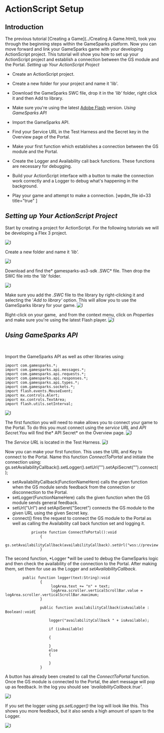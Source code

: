 
# ActionScript Setup

## Introduction

The previous tutorial [Creating a Game](../Creating A Game.html), took you through the beginning steps within the GameSparks platform. Now you can move forward and link your GameSparks game with your developing ActionScript project. This tutorial will show you how to set up your ActionScript project and establish a connection between the GS module and the Portal. *Setting up Your ActionScript Project*

  * Create an ActionScript project.
  * Create a new folder for your project and name it 'lib'.
  * Download the GameSparks SWC file, drop it in the _'lib'_ folder, right click it and then Add to library.
  * Make sure you're using the latest [Adobe Flash](https://get.adobe.com/flashplayer) version.
*Using GameSparks API*

  * Import the GameSparks API.
  * Find your Service URL in the Test Harness and the Secret key in the Overview page of the Portal.
  * Make your first function which establishes a connection between the GS module and the Portal.
  * Create the Logger and Availability call back functions. These functions are necessary for debugging.
  * Build your ActionScript interface with a button to make the connection work correctly and a Logger to debug what's happening in the background.
  * Play your game and attempt to make a connection.
[wpdm_file id=33 title="true" ]

## *Setting up Your ActionScript Project*

Start by creating a project for ActionScript. For the following tutorials we will be developing a Flex 3 project.

![l](img/AS/1.png)

Create a new folder and name it _'lib'_*.*

![l](img/AS/2.png)

Download and find the* gamesparks-as3-sdk .SWC* file. Then drop the SWC file into the _'lib'_ folder.

![l](img/AS/3.png)

Make sure you add the *.SWC* file to the library by right-clicking it and selecting the '*Add to library'* option. This will allow you to use the GameSparks library for your game.
![l](img/AS/4.png)

Right-click on your game,  and from the context menu, click on *Properties* and make sure you're using the latest Flash player.
![l](img/AS/5.gif)
 

## *Using GameSparks API*

 

Import the GameSparks API as well as other libraries using:

```
import com.gamesparks.*;  
import com.gamesparks.api.messages.*;  
import com.gamesparks.api.requests.*;  
import com.gamesparks.api.responses.*;  
import com.gamesparks.api.types.*;  
import com.gamesparks.sockets.*;  
import flash.events.MouseEvent;  
import mx.controls.Alert;  
import mx.controls.TextArea;    
import flash.utils.setInterval;  
```

![l](img/AS/6.png)

The first function you will need to make allows you to connect your game to the Portal. To do this you must connect using the *service URL* and *API Secret*.You will find the* API Secret* on the Overview page.
![l](img/AS/7.png)

The *Service URL* is located in the Test Harness.
![l](img/AS/8.png)

Now you can make your first function. This uses the URL and Key to connect to the Portal. Name this function *ConnectToPortal* and initiate the connection using: gs.setAvailabilityCallback().setLogger().setUrl("").setApiSecret("").connect();

  * setAvailabilityCallback(FunctionNameHere) calls the given function when the GS module sends feedback from the connection or disconnection to the Portal.
  * setLogger(FunctionNameHere) calls the given function when the GS module sends general feedback.
  * setUrl("Url") and setApiSeret("Secret") connects the GS module to the given URL using the given Secret key.
  * connect() fires the request to connect the GS module to the Portal as well as calling the Availability call back function set and logging it.

```
    		private function ConnectToPortal():void
    			{
    				gs.setAvailabilityCallback(availabilityCallback).setUrl("wss://preview.gamesparks.net/ws/293711ZXWjA9").setApiSecret("DgnYnPUE2D0RetwKAy5XPUxxxN7pl36e").connect();
    			}
```

The second function, *Logger *will be used to debug the GameSparks logic and then check the availability of the connection to the Portal. After making them, set them for use as the Logger and *setAvailabilityCallback*.

```
    	public function logger(text:String):void
    			{
    				 logArea.text += "n" + text;
    				 logArea.scroller.verticalScrollBar.value = logArea.scroller.verticalScrollBar.maximum;
    			}

    			public function availabilityCallback(isAvailable : Boolean):void{

    				logger("availabilityCallback " + isAvailable);

    				if (isAvailable)

    				{

    				}					
    				else
    				{

    				}
    			}
```

A button has already been created to call the *ConnectToPortal* function. Once the GS module is connected to the Portal, the alert message will pop up as feedback. In the log you should see *'availabilityCallback.true'*.  

![l](img/AS/9.png)

If you set the logger using *gs.setLogger()* the log will look like this. This shows you more feedback, but it also sends a high amount of spam to the Logger.  

![l](img/AS/10.png)
